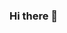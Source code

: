 ### Hi there 👋

<!--
**0xquantumking/0xquantumking** is a ✨ _special_ ✨ repository because its `README.md` (this file) appears on your GitHub profile.

Here are some ideas to get you started:

- 🌱 I’m currently learning web3 solidity ml and zk
- 👯 I’m looking to collaborate on a web3 project
- 📫 How to reach me: 0xQuantumKing
- ⚡ Fun fact: "The first electronic general-purpose computer, ENIAC, weighed around 27 tons and occupied about 1,800 square feet of space."
-->
